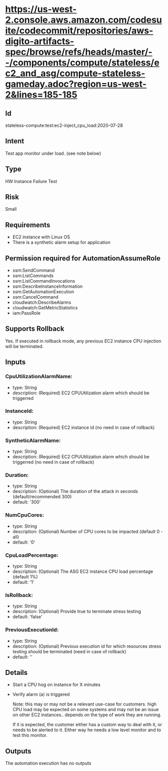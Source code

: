 # https://us-west-2.console.aws.amazon.com/codesuite/codecommit/repositories/aws-digito-artifacts-spec/browse/refs/heads/master/--/components/compute/stateless/ec2_and_asg/compute-stateless-gameday.adoc?region=us-west-2&lines=185-185
## Id
stateless-compute:test:ec2-inject_cpu_load:2020-07-28

## Intent
Test app monitor under load. (see note below)

## Type
HW Instance Failure Test

## Risk
Small

## Requirements
* EC2 instance with Linux OS 
* There is a synthetic alarm setup for application

## Permission required for AutomationAssumeRole
* ssm:SendCommand
* ssm:ListCommands
* ssm:ListCommandInvocations
* ssm:DescribeInstanceInformation
* ssm:GetAutomationExecution
* ssm:CancelCommand
* cloudwatch:DescribeAlarms
* cloudwatch:GetMetricStatistics
* iam:PassRole

## Supports Rollback
Yes. If executed in rollback mode, any previous EC2 instance CPU injection will be terminated.

## Inputs
### CpuUtilizationAlarmName:
   * type: String
   * description: (Required) EC2 CPUUtilization alarm which should be triggerred
### InstanceId:
   * type: String
   * description: (Required) EC2 instance id (no need in case of rollback)
### SyntheticAlarmName:
   * type: String
   * description: (Required) EC2 CPUUtilization alarm which should be triggerred (no need in case of rollback)
### Duration:
   * type: String
   * description: (Optional) The duration of the attack in seconds (default/recommended 300)
   * default: '300'
### NumCpuCores:
   * type: String
   * description: (Optional) Number of CPU cores to be impacted (default 0 - all)
   * default: '0'
### CpuLoadPercentage:
   * type: String
   * description: (Optional) The ASG EC2 instance CPU load percentage (default 1%)
   * default: '1'
### IsRollback:
   * type: String
   * description: (Optional) Provide true to terminate stress testing
   * default: 'false'
### PreviousExecutionId:
   * type: String
   * description: (Optional) Previous execution id for which resources stress testing should be terminated (need in case of rollback)
   * default: ''

## Details
  * Start a CPU hog on instance for X minutes
  * Verify alarm (a) is triggered

    Note: this may or may not be a relevant use-case for customers. 
    high CPU load may be expected on some systems and may not be an issue on other EC2 instances.. depends on the type of work they are running.

    If it is expected, the customer either has a custom way to deal with it, or needs to be alerted to it. Either way he needs a low level monitor and to test this monitor.


## Outputs
The automation execution has no outputs